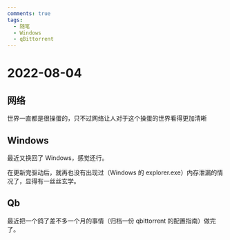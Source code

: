 ```yaml
---
comments: true
tags:
  - 随笔
  - Windows
  - qBittorrent
---
```


# 2022-08-04

## 网络

世界一直都是很操蛋的，只不过网络让人对于这个操蛋的世界看得更加清晰

## Windows

最近又换回了 Windows，感觉还行。

在更新完驱动后，就再也没有出现过（Windows 的 explorer.exe）内存泄漏的情况了，显得有一丝丝玄学。

## Qb

最近把一个鸽了差不多一个月的事情（归档一份 qbittorrent 的配置指南）做完了。